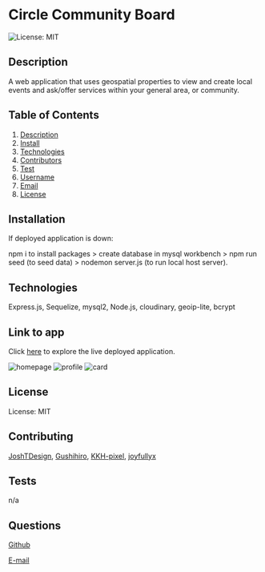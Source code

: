 
# Circle Community Board

![License: MIT](https://img.shields.io/badge/License-MIT-yellow.svg)

## Description
A web application that uses geospatial properties to view and create local events and ask/offer services within your general area, or community. 

## Table of Contents
1. [Description](#description)
2. [Install](#installation)
3. [Technologies](#technologies)
4. [Contributors](#contributing)
5. [Test](#tests)
6. [Username](#questions)
7. [Email](#questions)
8. [License](#license)

## Installation
If deployed application is down: 

npm i to install packages > create database in mysql workbench > npm run seed (to seed data) > nodemon server.js (to run local host server).

## Technologies
Express.js, Sequelize, mysql2, Node.js, cloudinary, geoip-lite, bcrypt

## Link to app
Click [here](http://oui-circle-app.herokuapp.com/) to explore the live deployed application. 

![homepage](https://raw.githubusercontent.com/joyfullyx/project-2/develop/images/homepage.png)
![profile](https://raw.githubusercontent.com/joyfullyx/project-2/develop/images/profile.png)
![card](https://raw.githubusercontent.com/joyfullyx/project-2/develop/images/card.png)

## License

License: MIT

## Contributing
[JoshTDesign](https://github.com/joshTDesign),
[Gushihiro](https://github.com/Gushihiro),
[KKH-pixel](https://github.com/KKH-pixel),
[joyfullyx](https://github.com/joyfullyx)

## Tests
n/a

## Questions
[Github](https://github.com/Gushihiro)

[E-mail](mailto:robinsonhiroto@gmail.com)
